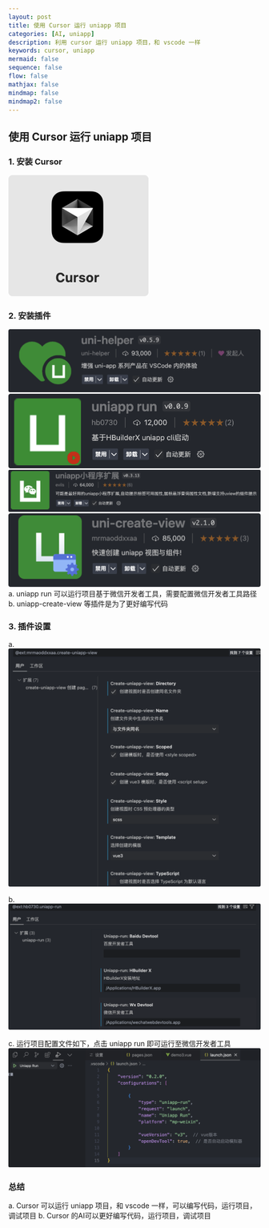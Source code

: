 ```yaml
---
layout: post
title: 使用 Cursor 运行 uniapp 项目
categories: [AI, uniapp]
description: 利用 cursor 运行 uniapp 项目，和 vscode 一样
keywords: cursor, uniapp
mermaid: false
sequence: false
flow: false
mathjax: false
mindmap: false
mindmap2: false
---
```

## 使用 Cursor 运行 uniapp 项目

### 1. 安装 Cursor

![1737107699213](https://raw.githubusercontent.com/Jehuge/jehuge.github.io/refs/heads/master/_posts/image/2025-01-04-/1737107699213.png)

### 2. 安装插件

![1737107737251](https://raw.githubusercontent.com/Jehuge/jehuge.github.io/refs/heads/master/_posts/image/2025-01-04-/1737107737251.png)
![1737107748350](https://raw.githubusercontent.com/Jehuge/jehuge.github.io/refs/heads/master/_posts/image/2025-01-04-/1737107748350.png)
![1737107757260](https://raw.githubusercontent.com/Jehuge/jehuge.github.io/refs/heads/master/_posts/image/2025-01-04-/1737107757260.png)
![1737107786548](https://raw.githubusercontent.com/Jehuge/jehuge.github.io/refs/heads/master/_posts/image/2025-01-04-/1737107786548.png)
a.  uniapp run 可以运行项目基于微信开发者工具，需要配置微信开发者工具路径
b.  uniapp-create-view 等插件是为了更好编写代码

### 3. 插件设置

a.	![1737108111233](https://raw.githubusercontent.com/Jehuge/jehuge.github.io/refs/heads/master/_posts/image/2025-01-04-/1737108111233.png)

b.	![1737108200661](https://raw.githubusercontent.com/Jehuge/jehuge.github.io/refs/heads/master/_posts/image/2025-01-04-/1737108200661.png)

c.	运行项目配置文件如下，点击 uniapp run 即可运行至微信开发者工具
![1737108262281](https://raw.githubusercontent.com/Jehuge/jehuge.github.io/refs/heads/master/_posts/image/2025-01-04-/1737108262281.png)

### 总结
a.	Cursor 可以运行 uniapp 项目，和 vscode 一样，可以编写代码，运行项目，调试项目
b.	Cursor 的AI可以更好编写代码，运行项目，调试项目

